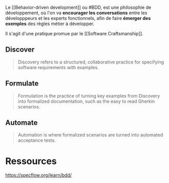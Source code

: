 Le [[Behavior-driven development]] ou #BDD, est une philosophie de développement, où l'on va **encourager les conversations** entre les développpeurs et les experts fonctionnels, afin de faire **émerger des exemples** des règles métier à développer.

Il s'agit d'une pratique promue par le [[Software Craftsmanship]].

## Discover

> Discovery refers to a structured, collaborative practice for specifying software requirements with examples.

## Formulate

> Formulation is the practice of turning key examples from Discovery into formalized documentation, such as the easy to read Gherkin scenarios.

## Automate

> Automation is where formalized scenarios are turned into automated acceptance tests.

# Ressources

https://specflow.org/learn/bdd/
